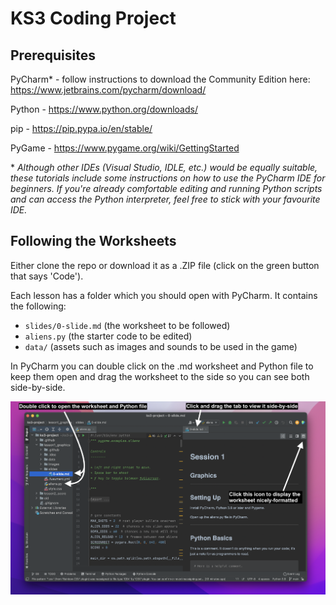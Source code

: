 # KS3 Coding Project

## Prerequisites

PyCharm* - follow instructions to download the Community Edition here: https://www.jetbrains.com/pycharm/download/

Python - https://www.python.org/downloads/

pip - https://pip.pypa.io/en/stable/

PyGame - https://www.pygame.org/wiki/GettingStarted

\*
*Although other IDEs (Visual Studio, IDLE, etc.) would be equally suitable, these tutorials include some instructions on how to use the PyCharm IDE for beginners. If you're already comfortable editing and running Python scripts and can access the Python interpreter, feel free to stick with your favourite IDE.*


## Following the Worksheets

Either clone the repo or download it as a .ZIP file (click on the green button that says 'Code').

Each lesson has a folder which you should open with PyCharm. It contains the following:

* `slides/0-slide.md` (the worksheet to be followed)
* `aliens.py` (the starter code to be edited)
* `data/` (assets such as images and sounds to be used in the game)

In PyCharm you can double click on the .md worksheet and Python file to keep them open and drag the worksheet to the side so you can see both side-by-side.

![](pygame/.data/IDE.png)
